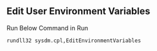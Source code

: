 
##  Edit User Environment Variables
Run Below Command in Run

`
rundll32 sysdm.cpl,EditEnvironmentVariables
`
